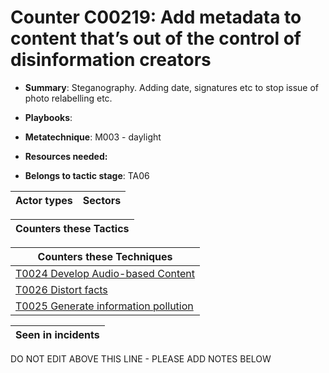 # Counter C00219: Add metadata to content that’s out of the control of disinformation creators

* **Summary**: Steganography. Adding date, signatures etc to stop issue of photo relabelling etc. 

* **Playbooks**: 

* **Metatechnique**: M003 - daylight

* **Resources needed:** 

* **Belongs to tactic stage**: TA06


| Actor types | Sectors |
| ----------- | ------- |



| Counters these Tactics |
| ---------------------- |



| Counters these Techniques |
| ------------------------- |
| [T0024 Develop Audio-based Content](../generated_pages/techniques/T0024.md) |
| [T0026 Distort facts](../generated_pages/techniques/T0026.md) |
| [T0025 Generate information pollution](../generated_pages/techniques/T0025.md) |



| Seen in incidents |
| ----------------- |


DO NOT EDIT ABOVE THIS LINE - PLEASE ADD NOTES BELOW